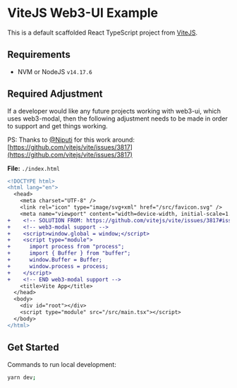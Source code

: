 # ViteJS Web3-UI Example

This is a default scaffolded React TypeScript project from [ViteJS](https://vitejs.dev/).

## Requirements

- NVM or NodeJS `v14.17.6`

## Required Adjustment

If a developer would like any future projects working with web3-ui, which uses web3-modal, then the following adjustment needs to be made in order to support and get things working.

PS: Thanks to [@Niputi](https://github.com/Niputi) for this work around:
[https://github.com/vitejs/vite/issues/3817](https://github.com/vitejs/vite/issues/3817)

**File:** `./index.html`

```diff
<!DOCTYPE html>
<html lang="en">
  <head>
    <meta charset="UTF-8" />
    <link rel="icon" type="image/svg+xml" href="/src/favicon.svg" />
    <meta name="viewport" content="width=device-width, initial-scale=1.0" />
+    <!-- SOLUTION FROM: https://github.com/vitejs/vite/issues/3817#issuecomment-864450199 -->
+    <!-- web3-modal support -->
+    <script>window.global = window;</script>
+    <script type="module">
+      import process from "process";
+      import { Buffer } from "buffer";
+      window.Buffer = Buffer;
+      window.process = process;
+    </script>
+    <!-- END web3-modal support -->
    <title>Vite App</title>
  </head>
  <body>
    <div id="root"></div>
    <script type="module" src="/src/main.tsx"></script>
  </body>
</html>
```

## Get Started

Commands to run local development:

```bash
yarn dev;
```
